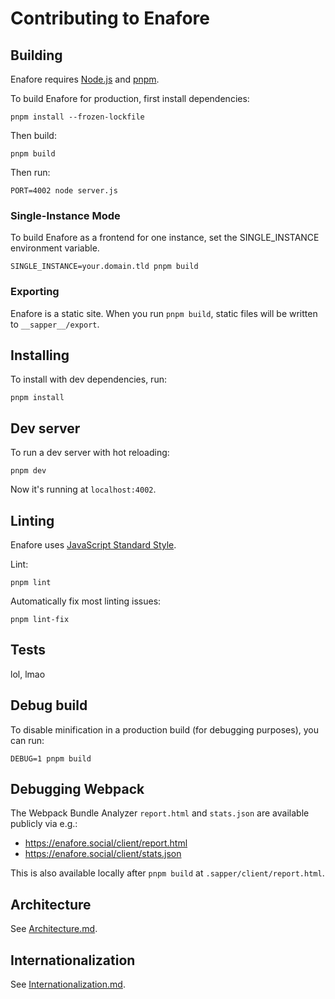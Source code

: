 # Contributing to Enafore

## Building

Enafore requires [Node.js](https://nodejs.org/en/) and [pnpm](https://pnpm.io).

To build Enafore for production, first install dependencies:

    pnpm install --frozen-lockfile

Then build:

    pnpm build

Then run:

    PORT=4002 node server.js

### Single-Instance Mode

To build Enafore as a frontend for one instance, set the SINGLE_INSTANCE environment variable.

    SINGLE_INSTANCE=your.domain.tld pnpm build

### Exporting

Enafore is a static site. When you run `pnpm build`, static files will be
written to `__sapper__/export`.

## Installing

To install with dev dependencies, run:

    pnpm install

## Dev server

To run a dev server with hot reloading:

    pnpm dev

Now it's running at `localhost:4002`.

## Linting

Enafore uses [JavaScript Standard Style](https://standardjs.com/).

Lint:

    pnpm lint

Automatically fix most linting issues:

    pnpm lint-fix

## Tests

lol, lmao

## Debug build

To disable minification in a production build (for debugging purposes), you can run:

    DEBUG=1 pnpm build

## Debugging Webpack

The Webpack Bundle Analyzer `report.html` and `stats.json` are available publicly via e.g.:

- https://enafore.social/client/report.html
- https://enafore.social/client/stats.json

This is also available locally after `pnpm build` at `.sapper/client/report.html`.

## Architecture

See [Architecture.md](https://github.com/enafore/enafore/blob/main/docs/Architecture.md).

## Internationalization

See [Internationalization.md](https://github.com/enafore/enafore/blob/main/docs/Internationalization.md).

